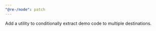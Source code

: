 ```yaml
---
"@re-/node": patch
---
```


Add a utility to conditionally extract demo code to multiple destinations.
